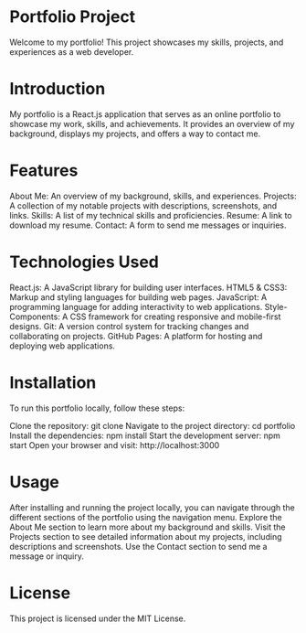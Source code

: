 # Portfolio Project
Welcome to my portfolio! This project showcases my skills, projects, and experiences as a web developer.

# Introduction
My portfolio is a React.js application that serves as an online portfolio to showcase my work, skills, and achievements. It provides an overview of my background, displays my projects, and offers a way to contact me.

# Features
About Me: An overview of my background, skills, and experiences.
Projects: A collection of my notable projects with descriptions, screenshots, and links.
Skills: A list of my technical skills and proficiencies.
Resume: A link to download my resume.
Contact: A form to send me messages or inquiries.

# Technologies Used
React.js: A JavaScript library for building user interfaces.
HTML5 & CSS3: Markup and styling languages for building web pages.
JavaScript: A programming language for adding interactivity to web applications.
Style-Components: A CSS framework for creating responsive and mobile-first designs.
Git: A version control system for tracking changes and collaborating on projects.
GitHub Pages: A platform for hosting and deploying web applications.

# Installation
To run this portfolio locally, follow these steps:

Clone the repository: git clone 
Navigate to the project directory: cd portfolio
Install the dependencies: npm install
Start the development server: npm start
Open your browser and visit: http://localhost:3000

# Usage
After installing and running the project locally, you can navigate through the different sections of the portfolio using the navigation menu. Explore the About Me section to learn more about my background and skills. Visit the Projects section to see detailed information about my projects, including descriptions and screenshots. Use the Contact section to send me a message or inquiry.


# License
This project is licensed under the MIT License.
